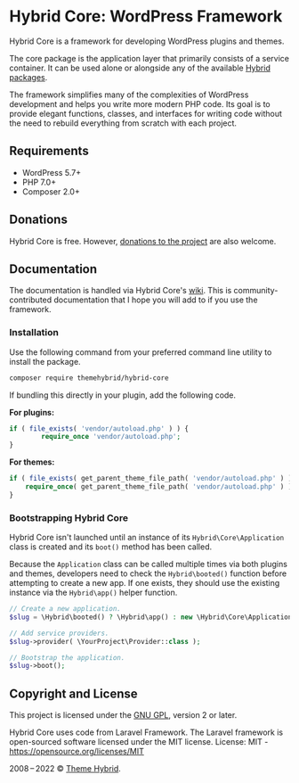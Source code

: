 # Hybrid Core: WordPress Framework

Hybrid Core is a framework for developing WordPress plugins and themes.

The core package is the application layer that primarily consists of a service container.  It can be used alone or alongside any of the available [Hybrid packages](https://github.com/themehybrid/).

The framework simplifies many of the complexities of WordPress development and helps you write more modern PHP code.  Its goal is to provide elegant functions, classes, and interfaces for writing code without the need to rebuild everything from scratch with each project.

## Requirements

* WordPress 5.7+
* PHP 7.0+
* Composer 2.0+

## Donations

Hybrid Core is free.  However, [donations to the project](https://themehybrid.com/donate) are also welcome.

## Documentation

The documentation is handled via Hybrid Core's [wiki](https://github.com/themehybrid/hybrid-core/wiki).  This is community-contributed documentation that I hope you will add to if you use the framework.

### Installation

Use the following command from your preferred command line utility to install the package.

```bash
composer require themehybrid/hybrid-core
```

If bundling this directly in your plugin, add the following code.

**For plugins:**

```php
if ( file_exists( 'vendor/autoload.php' ) ) {
        require_once 'vendor/autoload.php';
}
```

**For themes:**

```php
if ( file_exists( get_parent_theme_file_path( 'vendor/autoload.php' ) ) ) {
	require_once( get_parent_theme_file_path( 'vendor/autoload.php' ) );
}
```

### Bootstrapping Hybrid Core

Hybrid Core isn't launched until an instance of its `Hybrid\Core\Application` class is created and its `boot()` method has been called.

Because the `Application` class can be called multiple times via both plugins and themes, developers need to check the `Hybrid\booted()` function before attempting to create a new app.  If one exists, they should use the existing instance via the `Hybrid\app()` helper function.

```php
// Create a new application.
$slug = \Hybrid\booted() ? \Hybrid\app() : new \Hybrid\Core\Application();

// Add service providers.
$slug->provider( \YourProject\Provider::class );

// Bootstrap the application.
$slug->boot();
```

## Copyright and License

This project is licensed under the [GNU GPL](http://www.gnu.org/licenses/old-licenses/gpl-2.0.html), version 2 or later.

Hybrid Core uses code from Laravel Framework.
The Laravel framework is open-sourced software licensed under the MIT license.
License: MIT - https://opensource.org/licenses/MIT

2008&thinsp;&ndash;&thinsp;2022 &copy; [Theme Hybrid](https://themehybrid.com).
